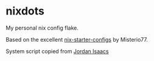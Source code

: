 # nixdots

My personal nix config flake.

Based on the excellent [nix-starter-configs](https://github.com/Misterio77/nix-starter-configs) by Misterio77.

System script copied from [Jordan Isaacs](https://github.com/jordanisaacs/dotfiles)
